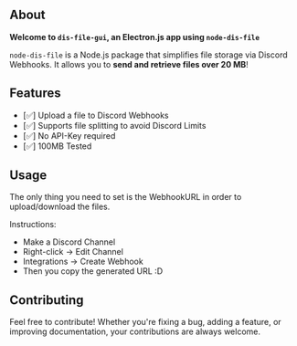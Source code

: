 ## About

<strong>Welcome to `dis-file-gui`, an Electron.js app using `node-dis-file`</strong>

`node-dis-file` is a Node.js package that simplifies file storage via Discord Webhooks. It allows you to <strong>send and retrieve files over 20 MB</strong>!

## Features
- [✅] Upload a file to Discord Webhooks
- [✅] Supports file splitting to avoid Discord Limits
- [✅] No API-Key required
- [✅] 100MB Tested

## Usage
The only thing you need to set is the WebhookURL in order to upload/download the files.

Instructions:
- Make a Discord Channel
- Right-click -> Edit Channel
- Integrations -> Create Webhook
- Then you copy the generated URL :D

## Contributing

Feel free to contribute! Whether you're fixing a bug, adding a feature, or improving documentation, your contributions are always welcome.